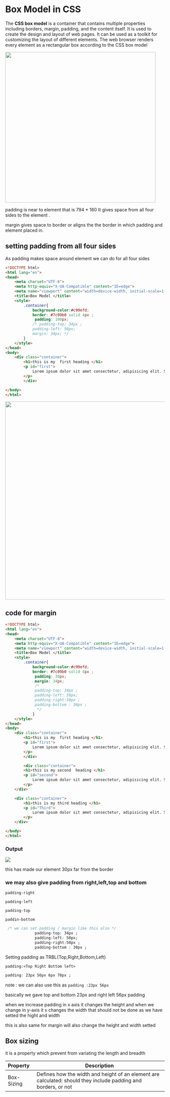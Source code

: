 # Box Model in CSS

The **CSS box model** is a container that contains multiple
 properties including borders, margin, padding, and the content itself. 
It is used to create the design and layout of web pages. It can be used 
as a toolkit for customizing the layout of different elements. The web 
browser renders every element as a rectangular box according to the CSS 
box model

<img src="file:///C:/Users/HP/Documents/CSS-Box-Model.webp" title="" alt="" width="475">

padding is near to element that is 794 * 160 It gives space from all four sides to the element . 

margin gives  space to border or aligns the the border in which padding and element placed in.

## setting padding from all four sides

As padding makes space around element we can do for all four sides 

```html
<!DOCTYPE html>
<html lang="en">
<head>
    <meta charset="UTF-8">
    <meta http-equiv="X-UA-Compatible" content="IE=edge">
    <meta name="viewport" content="width=device-width, initial-scale=1.0">
    <title>Box Model </title>
    <style>
        .container{
            background-color:#c99efd;
            border: #7c09b0 solid 4px ; 
             padding: 100px;  
            /* padding-top: 34px ;
            padding-left: 50px;
            margin: 34px; */
        }
    </style>
</head>
<body>
    <div class="container">
        <h1>this is my  first heading </h1>
        <p id="first">
            Lorem ipsum dolor sit amet consectetur, adipisicing elit. Sint minus eum necessitatibus asperiores, sed tenetur! Error cum ad hic perspiciatis fugiat eum vero ab at quam commodi voluptatum quo, quaerat quos voluptate?
        </p>
        </div>

</body>
</html>
```

<img title="" src="file:///C:/Users/HP/AppData/Roaming/marktext/images/2022-01-31-19-04-10-image.png" alt="" width="625">

## code for margin

```html
<!DOCTYPE html>
<html lang="en">
<head>
    <meta charset="UTF-8">
    <meta http-equiv="X-UA-Compatible" content="IE=edge">
    <meta name="viewport" content="width=device-width, initial-scale=1.0">
    <title>Box Model </title>
    <style>
        .container{
            background-color:#c99efd;
            border: #7c09b0 solid 4px ; 
             padding: 30px;  
             margin: 34px;
             /* 
             padding-top: 34px ;
             padding-left: 50px;
             padding-right:50px ; 
             padding-bottom : 30px ; 
              */
            }
    </style>
</head>
<body>
    <div class="container">
        <h1>this is my  first heading </h1>
        <p id="first">
            Lorem ipsum dolor sit amet consectetur, adipisicing elit. Sint minus eum necessitatibus asperiores, sed tenetur! Error cum ad hic perspiciatis fugiat eum vero ab at quam commodi voluptatum quo, quaerat quos voluptate?
        </p>
        </div>

        <div class="container">
        <h1>this is my second  heading </h1>
        <p id="second">
            Lorem ipsum dolor sit amet consectetur, adipisicing elit. Sint minus eum necessitatibus asperiores, sed tenetur! Error cum ad hic perspiciatis fugiat eum vero ab at quam commodi voluptatum quo, quaerat quos voluptate?
        </p>
    </div>

    <div class="container">
        <h1>this is my third heading </h1>
        <p id="Third">
            Lorem ipsum dolor sit amet consectetur, adipisicing elit. Sint minus eum necessitatibus asperiores, sed tenetur! Error cum ad hic perspiciatis fugiat eum vero ab at quam commodi voluptatum quo, quaerat quos voluptate?
        </p>
    </div>

</body>
</html>
```

### Output

![](C:\Users\HP\AppData\Roaming\marktext\images\2022-01-31-19-16-11-image.png)

this  has made our element 30px far from the border 

### we may also give padding from right,left,top and bottom

`padding-right` 

`padding-left` 

`padding-top` 

`paddin-bottom` 

```css
 /* we can set padding / margin like this also */
             padding-top: 34px ;
             padding-left: 50px;
             padding-right:50px ; 
             padding-bottom : 30px ; 
```

Setting padding as TRBL{Top,Right,Bottom,Left} 

`padding:<Top Right Bottom left> ` 

```css
padding: 23px 56px 6px 78px ; 
```

note : we can also use this as `padding :23px 56px` 

basically we gave top and bottom 23px and right left 56px padding  

when we increase padding in x axis it changes the height and when we change in y-axis it x changes the width that should not be done as we have setted the hight and width 

this is also same for margin will also change the height and width setted 

## Box sizing

it is a property which prevent from variating the length and breadth 

| Property   | Description                                                                                                    |
|:---------- | -------------------------------------------------------------------------------------------------------------- |
| Box-Sizing | Defines how the width and height of an element are calculated: should they include padding and borders, or not |
